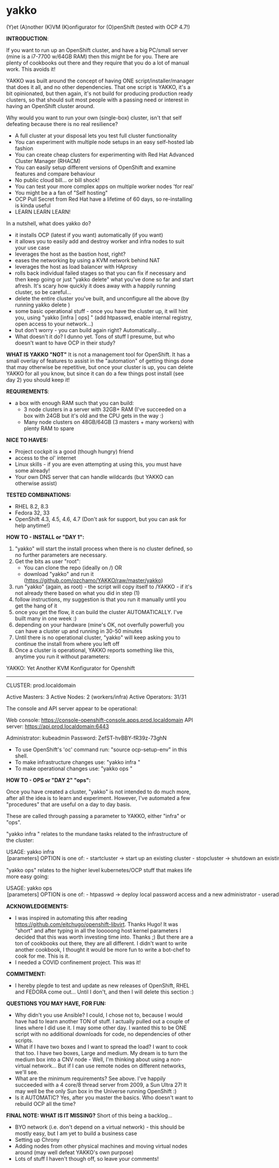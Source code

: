 # yakko

(Y)et (A)nother (K)VM (K)onfigurator for (O)penShift  (tested with OCP 4.7!)

**INTRODUCTION**:

If you want to run up an OpenShift cluster, and have a big PC/small server (mine is a i7-7700 w/64GB RAM) then this might be for you. There are plenty of cookbooks out there and they require that you do a lot of manual work. This avoids it!

YAKKO was built around the concept of having ONE script/installer/manager that does it all, and no other dependencies. That one script is YAKKO, it's a bit opinionated, but then again, it's not build for producing production ready clusters, so that should suit most people with a passing need or interest in having an OpenShift cluster around.

Why would you want to run your own (single-box) cluster, isn't that self defeating because there is no real resilience?
- A full cluster at your disposal lets you test full cluster functionality
- You can experiment with multiple node setups in an easy self-hosted lab fashion
- You can create cheap clusters for experimenting with Red Hat Advanced Cluster Manager (RHACM)
- You can easily setup different versions of OpenShift and examine features and compare behaviour 
- No public cloud bill... or bill shock! 
- You can test your more complex apps on multiple worker nodes 'for real' 
- You might be a a fan of "Self hosting"
- OCP Pull Secret from Red Hat have a lifetime of 60 days, so re-installing is kinda useful
- LEARN LEARN LEARN!

In a nutshell, what does yakko do? 
- it installs OCP (latest if you want) automatically (if you want)
- it allows you to easily add and destroy worker and infra nodes to suit your use case 
- leverages the host as the bastion host, right?
- eases the networking by using a KVM network behind NAT 
- leverages the host as load balancer with HAproxy
- rolls back individual failed stages so that you can fix if necessary and then keep going or just "yakko delete" what you've done so far and start afresh. It's scary how quickly it does away with a happily running cluster, so be careful...
- delete the entire cluster you've built, and unconfigure all the above (by running yakko delete <cluster-name>)
- some basic operational stuff - once you have the cluster up, it will hint you, using "yakko [infra | ops] <command>"
  (add htpasswd, enable internal registry, open access to your network...)
- but don't worry - you can build again right? Automatically...
- What doesn't it do? I dunno yet. Tons of stuff I presume, but who doesn't want to have OCP in their study?


**WHAT IS YAKKO "NOT"**
It is not a management tool for OpenShift. It has a small overlay of features to assist in the "automation" of getting things done that may otherwise be repetitive, but once your cluster is up, you can delete YAKKO for all you know, but since it can do a few things post install (see day 2) you should keep it!


**REQUIREMENTS**:
- a box with enough RAM such that you can build:
    - 3 node clusters in a server with 32GB+ RAM (I've succeeded on a box with 24GB but it's old and the CPU gets in the way :)
    - Many node clusters on 48GB/64GB (3 masters + many workers) with plenty RAM to spare
    
**NICE TO HAVES:**
- Project cockpit is a good (though hungry) friend
- access to the ol' internet
- Linux skills - if you are even attempting at using this, you must have some already!
- Your own DNS server that can handle wildcards (but YAKKO can otherwise assist)


**TESTED COMBINATIONS:**
- RHEL 8.2, 8.3
- Fedora 32, 33
- OpenShift 4.3, 4.5, 4.6, 4.7
(Don't ask for support, but you can ask for help anytime!)


**HOW TO - INSTALL or "DAY 1":**
1) "yakko" will start the install process when there is no cluster defined, so no further parameters are necessary.
2) Get the bits as user "root":
    - You can clone the repo (ideally on /) OR  
    - download "yakko" and run it (https://github.com/ozchamo/YAKKO/raw/master/yakko) 
3) run "yakko" (again, as root) - the script will copy itself to /YAKKO - if it's not already there based on what you did in step (1)
4) follow instructions, my suggestion is that you run it manually until you get the hang of it
5) once you get the flow, it can build the cluster AUTOMATICALLY. I've built many in one week :)
6) depending on your hardware (mine's OK, not overfully powerful) you can have a cluster up and running in 30-50 minutes
7) Until there is no operational cluster, "yakko" will keep asking you to continue the install from where you left off
8) Once a cluster is operational, YAKKO reports something like this, anytime you run it without parameters:

YAKKO: Yet Another KVM Konfigurator for Openshift
_______________________________________________________________________________________

CLUSTER: prod.localdomain

Active Masters:   3
Active Nodes:     2 (workers/infra)
Active Operators: 31/31

The console and API server appear to be operational:

Web console:   https://console-openshift-console.apps.prod.localdomain
API server:    https://api.prod.localdomain:6443

Administrator: kubeadmin
Password:      ZefST-hvBBY-fR39z-73ghN

- To use OpenShift's 'oc' command run: "source ocp-setup-env" in this shell.
- To make infrastructure changes use:  "yakko infra <options>"  
- To make operational changes use:     "yakko ops <options>" 


**HOW TO - OPS or "DAY 2" "ops":**

Once you have created a cluster, "yakko" is not intended to do much more, after all the idea is to learn and experiment. However, I've automated a few "procedures" that are useful on a day to day basis.

These are called through passing a parameter to YAKKO, either "infra" or "ops".

"yakko infra <parameter>" relates to the mundane tasks related to the infrastructure of the cluster:

USAGE: yakko infra <OPTION> [parameters]
OPTION is one of:
    - startcluster  -> start up an existing cluster
    - stopcluster   -> shutdown an existing cluster
    - addnode       -> grow the cluster compute capacity by adding a new compute/infra node
    - deletenode    -> remove a running node from the cluster
    - nodelogs      -> display the logs of a particular node
    - sshtonode     -> provide terminal access to an individual cluster node
    - openaccess    -> enable OpenShift access by other clients in your network
    - deletecluster -> delete entire cluster and all infrastructure

"yakko ops" relates to the higher level kubernetes/OCP stuff that makes life more easy going:

USAGE: yakko ops <OPTION> [parameters]
OPTION is one of:
    - htpasswd      -> deploy local password access and a new administrator
    - useradd       -> add a new user to local password DB
    - userdelete    -> delete an existing user from the local password DB
    - mastersched   -> enable/disable master scheduling
    - nodelabel     -> Change the label of a node between worker <-> infra
    - localregistry -> enable a local registry so you can actually use the cluster
    - yakkotest     -> deploy the 'yakkotest' app on your cluster, to test the lot!!


**ACKNOWLEDGEMENTS:**
- I was inspired in automating this after reading https://github.com/eitchugo/openshift-libvirt. Thanks Hugo! 
It was "short" and after typing in all the looooong host kernel parameters I decided that this was worth investing time into. Thanks ;)
But there are a ton of cookbooks out there, they are all different. I didn't want to write another cookbook, I thought it would be more fun to write a bot-chef to cook for me. This is it.
- I needed a COVID confinement project. This was it!


**COMMITMENT:**
- I hereby plegde to test and update as new releases of OpenShift, RHEL and FEDORA come out... Until I don't, and then I will delete this section :)


**QUESTIONS YOU MAY HAVE, FOR FUN:**
- Why didn't you use Ansible? 
I could, I chose not to, because I would have had to learn another TON of stuff. I actually pulled out a couple of lines where I did use it. I may some other day. I wanted this to be ONE script with no additional downloads for code, no dependencies of other scripts.
- What if I have two boxes and I want to spread the load?
I want to cook that too. I have two boxes, Large and medium. My dream is to turn the medium box into a CNV node - Well, I'm thinking about using a non-virtual network... But if I can use remote nodes on different networks, we'll see.
- What are the minimum requirements?
See above. I've happily succeeded with a 4 core/8 thread server from 2009, a Sun Ultra 27! It may well be the only Sun box in the Universe running OpenShift :)  
- Is it AUTOMATIC?
Yes, after you master the basics. Who doesn't want to rebuild OCP all the time?


**FINAL NOTE: WHAT IS IT MISSING?**
Short of this being a backlog...
- BYO network (i.e. don't depend on a virtual network) - this should be mostly easy, but I am yet to build a business case
- Setting up Chrony 
- Adding nodes from other physical machines and moving virtual nodes around (may well defeat YAKKO's own purpose)
- Lots of stuff I haven't though off, so leave your comments!


